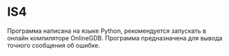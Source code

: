 # IS4
Программа написана на языке Python, рекомендуется запускать в онлайн компиляторе OnlineGDB.
Программа предназначена для вывода точного сообщения об ошибке.
